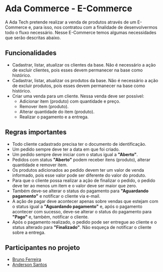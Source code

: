 # Ada Commerce - E-Commerce

A Ada Tech pretende realizar a venda de produtos através de um E-Commerce e, para isso, nos contratou com a finalidade de desenvolvermos todo o fluxo necessário. Nesse E-Commerce temos algumas necessidades que serão descritas abaixo.

## Funcionalidades

- Cadastrar, listar, atualizar os clientes da base. Não é necessário a ação de excluir clientes, pois esses devem permanecer na base como histórico.
- Cadastrar, listar, atualizar os produtos da base. Não é necessário a ação de excluir produtos, pois esses devem permanecer na base como histórico.
- Criar uma venda para um cliente. Nessa venda deve ser possível:
    - Adicionar item (produto) com quantidade e preço.
    - Remover item (produto).
    - Alterar quantidade do item (produto).
    - Realizar o pagamento e a entrega.

## Regras importantes

- Todo cliente cadastrado precisa ter o documento de identificação.
- Um pedido sempre deve ter a data em que foi criado.
- Um pedido sempre deve iniciar com o status igual a **"Aberto"**.
- Pedidos com status **"Aberto"** podem receber itens (produto), alterar quantidade e remover item.
- Os produtos adicionados ao pedido devem ter um valor de venda informado, pois esse valor pode ser diferente do valor do produto.
- Para que o cliente possa realizar a ação de finalizar o pedido, o pedido deve ter ao menos um item e o valor deve ser maior que zero.
- Também deve-se alterar o status do pagamento para **"Aguardando pagamento"** e notificar o cliente via e-mail.
- A ação de pagar deve acontecer apenas sobre vendas que estejam com o status igual a **"Aguardando pagamento"** e, após o pagamento acontecer com sucesso, deve-se alterar o status do pagamento para **"Pago"** e, também, notificar o cliente.
- Após o pagamento realizado, o pedido pode ser entregue ao cliente e o status alterado para **"Finalizado"**. Não esqueça de notificar o cliente sobre a entrega.

## Participantes no projeto

- [Bruno Ferreira](https://github.com/BrunoFerreira1990)
- [Anderson Santos](https://github.com/santos-anderson)